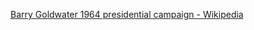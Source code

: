 ﻿[Barry Goldwater 1964 presidential campaign - Wikipedia](https://en.wikipedia.org/wiki/Barry_Goldwater_1964_presidential_campaign)